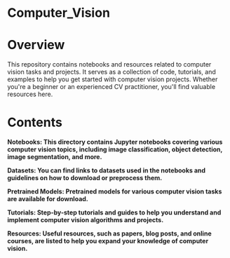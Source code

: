 # Computer_Vision

# Overview
This repository contains notebooks and resources related to computer vision tasks and projects. It serves as a collection of code, tutorials, and examples to help you get started with computer vision projects. Whether you're a beginner or an experienced CV practitioner, you'll find valuable resources here.

# Contents
<B>Notebooks:<B>
This directory contains Jupyter notebooks covering various computer vision topics, including image classification, object detection, image segmentation, and more.

<B>Datasets:<B>
You can find links to datasets used in the notebooks and guidelines on how to download or preprocess them.

Pretrained Models: Pretrained models for various computer vision tasks are available for download.

Tutorials: Step-by-step tutorials and guides to help you understand and implement computer vision algorithms and projects.

Resources: Useful resources, such as papers, blog posts, and online courses, are listed to help you expand your knowledge of computer vision.

